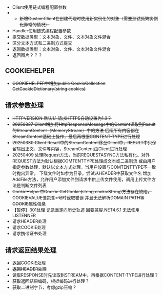 ﻿- Client使用链式编程配置参数
- - ~~新增CustomClient在创建代理时使用新实例化的对象（需要测试频繁实例化异常的情况）~~
- Handler使用链式编程配置参数
- 提交数据类型：文本对象、文件、文本对象文件混合
- 区分文本方式和二进制方式提交
- 返回数据类型：文本对象、文件、文本对象文件混合
- 返回图片？？？

## COOKIEHELPER
- ~~COOKIEHELPER中增加public CookieCollection GetCookieDictionary(string cookies)~~

## 请求参数处理
- ~~HTTPVERSION 默认1.1 请求HTTPS自动设置为1.0？~~
- ~~20250327 Client增加将HttpResponseMessage中的Content读取到Result的StreamContent（MemoryStream）中的方法
后续所有内容都在StreamContent基础上操作，最后再根据CONTENT-TYPE进行处理~~
- ~~20250330 Client Result中的StreamContent移至Client中，RESULT中只保留输出正文、文件等内容，StreamContent由Client进行处理~~
- 20250409 处理Request方法，当前REQUESTASYNC方法私有化。对外REQUEST方法为默认根据COMTENTTYPE处理成文本或二进制流
	或由用户指定参数处理，默认以文本方式处理。当用户设置与COMTENTTYPE不一致时抛出异常。
	下载文件时如参为目录，尝试从HEADER中获取文件名
	增加AddFile方法，允许用户添加文件到请求中供上传文件使用，调用上传文件方法是判断文件列表
- ~~CookieHelper中Cookie GetCookie(string cookieString)方法存在缺陷，COOKIEVALUE值包含=号时截取错误
	并且无法解析DOMAIN PATH等COOKIE属性信息~~
- 【暂停】301处理 记录重定向历史轨迹
  因要兼容.NET4.6.1 无法使用LISTENNER
- 请求HEADER处理
- 请求COOKIE处理
- 请求携带证书处理

## 请求返回结果处理
- ~~返回COOKIE处理~~
- ~~返回HEADER处理~~
- 读取RESPONSE时先读取到STREAM中，再根据CONTENT-TYPE进行处理？
- 获取返回结果编码，根据编码进行处理？
- 获取二进制字节，考虑gzip压缩？